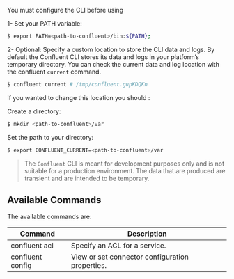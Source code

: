You must configure the CLI before using

 1- Set your PATH variable:
 ``` bash 
 $ export PATH=<path-to-confluent>/bin:${PATH};
 ```
 2- Optional: Specify a custom location to store the CLI data and logs. By default the Confluent CLI stores its data and logs in your platform’s temporary directory.
 You can check the current data and log location with the confluent `current` command.
 ``` bash
 $ confluent current # /tmp/confluent.gupKDQKn
 ``` 
  if you wanted to change this location  you should : 
  
  Create a directory:
  ``` bash 
  $ mkdir <path-to-confluent>/var
  ```
  Set the path to your directory:
  ``` bash
  $ export CONFLUENT_CURRENT=<path-to-confluent>/var
  ```
  
   > The `Confluent` CLI is meant for development purposes only and is not suitable for a production environment. The data that are produced are transient and are intended to be temporary. 

## Available Commands
The available commands are:


| Command  | Description |
|----------|--------------|
| confluent acl  | Specify an ACL for a service. 
| confluent config  | View or set connector configuration properties. 

  
